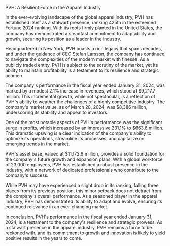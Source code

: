 PVH: A Resilient Force in the Apparel Industry

In the ever-evolving landscape of the global apparel industry, PVH has established itself as a stalwart presence, ranking 425th in the esteemed Fortune 2024 ranking. With its roots firmly planted in the United States, the company has demonstrated a steadfast commitment to adaptability and growth, securing its position as a leader in the industry.

Headquartered in New York, PVH boasts a rich legacy that spans decades, and under the guidance of CEO Stefan Larsson, the company has continued to navigate the complexities of the modern market with finesse. As a publicly traded entity, PVH is subject to the scrutiny of the market, yet its ability to maintain profitability is a testament to its resilience and strategic acumen.

The company's performance in the fiscal year ended January 31, 2024, was marked by a modest 2.1% increase in revenues, which stood at $9,217.7 million. This incremental growth, while not spectacular, is a reflection of PVH's ability to weather the challenges of a highly competitive industry. The company's market value, as of March 28, 2024, was $8,386 million, underscoring its stability and appeal to investors.

One of the most notable aspects of PVH's performance was the significant surge in profits, which increased by an impressive 231.1% to $663.6 million. This dramatic upswing is a clear indication of the company's ability to optimize its operations, streamline its processes, and capitalize on emerging trends in the market.

PVH's asset base, valued at $11,172.9 million, provides a solid foundation for the company's future growth and expansion plans. With a global workforce of 23,000 employees, PVH has established a robust presence in the industry, with a network of dedicated professionals who contribute to the company's success.

While PVH may have experienced a slight drop in its ranking, falling three places from its previous position, this minor setback does not detract from the company's overall performance. As a seasoned player in the apparel industry, PVH has demonstrated its ability to adapt and evolve, ensuring its continued relevance in an ever-changing market.

In conclusion, PVH's performance in the fiscal year ended January 31, 2024, is a testament to the company's resilience and strategic prowess. As a stalwart presence in the apparel industry, PVH remains a force to be reckoned with, and its commitment to growth and innovation is likely to yield positive results in the years to come.